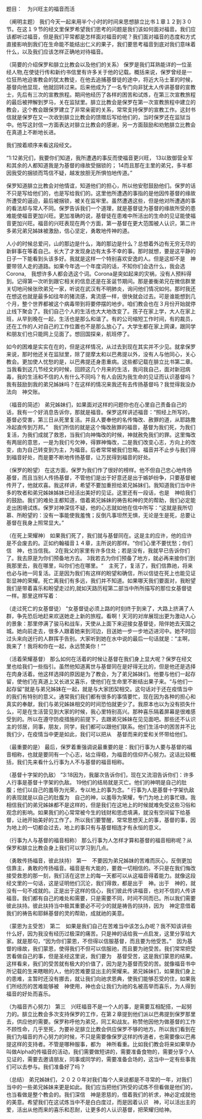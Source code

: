题目：　为兴旺主的福音而活

（阐明主题）
我们今天一起来用半个小时的时间来思想腓立比书１章１２到３０节。在这１９节的经文里保罗希望我们思考的问题是我们该如何面对福音。我们应该都听过福音，但是我们平常都是怎样面对福音的呢？我们面对福音的态度和方式直接影响到我们在生命能不能结出仁义的果子，我们要思考福音到底对我们意味着什么，以及我们应该怎样正确地对待福音。

（简要的介绍保罗和腓立比教会以及他们的关系）
保罗是我们耳熟能详的一位圣经人物,在使徒行传和新约书信里有许多关于他的记载。概括来说，保罗曾经是一位狂热地迫害教会的犹太教徒，在他去追捕基督徒的途中，将近大马士革的时候，基督向他显现，他就回转过来。后来他成为了一名专门向非犹太人传讲基督的宣教士，先后有三次的宣教旅程。期间他经历了各样的困苦和试炼，在第三次宣教旅程的最后被押解到罗马，关在监狱里。腓立比教会是保罗在第一次宣教旅程中建立的教会，这个教会跟保罗建立了非常亲密的关系，常常支持保罗的宣教工作。这封书信就是保罗在又一次收到腓立比教会的馈赠后写给他们的，当时保罗还在监狱当中。他写这封信一方面表达对腓立比教会的感谢，另一方面鼓励和劝勉腓立比教会在真道上不断地长进。

我们按着顺序来看这段经文。

“1:12弟兄们，我要你们知道，我所遭遇的事反而使福音更兴旺， 13以致御营全军和其余的人都知道我是为基督的缘故受捆锁的； 14而且那在主里的弟兄，多半都因我受的捆锁而笃信不疑，越发放胆无所惧怕地传道。”

保罗知道腓立比教会对他情谊，知道他们的担心，所以他安慰鼓励他们。保罗的话不只是写给他们的，也是写给我们的。这里他所遭遇的事指的是他因传基督的缘故所遭受的逼迫，最后被捆锁，被关在监牢里。虽然遭遇这些，但是他对所遭遇的事的看法却与常人不同。保罗告诉我们一个道理，就是基督徒为基督的缘故所受的患难能使福音更加兴旺。更加准确的说，基督徒在患难中所活出的生命的见证能使福音更加兴旺。福音的兴旺表现在两个方面，第一基督在更大范围被人认识，第二许多弟兄弟兄姊妹被激励，信心坚定，勇敢地传神的道。

人小的时候总爱问，山的那边是什么，海的那边是什么？总想着外边有无穷无尽的新鲜事在等着自己。长大了才发现身边有太多不幸的事。那时就想，要是这平静的日子一下能看到头该多好。我就是这样一个特别喜欢安逸的人。但是这却不是　神要带领人走的道路。如果今年选一个年度词的话，不知你们会选什么，我会选Corona,　我想许多人都会选这个词。Corona是突如起来的灾祸，没有人预料得到。记得第一次听到跟它相关的信息还是在圣诞节期间。那是姜衡弟兄在微信群里关切地问候张欣弟兄一家，听说在武汉有不明肺炎，询问他们情况如何。那时我还在想这也就是最多如往年的猪流感，禽流感一样，很快就会过去。可是谁能想到几个月，整个世界都被这个病毒带到将要停摆的地步。咱们教会也在３月份开始就停止线下聚会了。我们自己个人的生活也大大地改变了。孩子在家上学，大人在家上班，从早到晚在一起，生活也是那么和谐了。有的公司缩短工作时间，有的裁员，还在工作的人对自己的工作位置也不是那么放心了。大学生都在家上网课，跟同学和朋友们也只能网上见面了。想回国探亲，航班停了。

如今的困难是实实在在的，但是这样情况，从过去到现在其实并不少见。就拿保罗来说，那时他还关在监狱里，除了提摩太和以巴弗提以外，没有人与他同心，关心教会。更加使人忧愁的是，以巴弗提还身患重病。这些都记载在腓立比书第二章。当我看到这几节经文的时候，回顾这几个月来的生活，我问我自己，面对新冠病毒，我的生活和不信的人有什么不同吗？有人会因为我生命的见证而认识基督吗？我有鼓励到我的弟兄姊妹吗？在这样的情况来我还有去传扬基督吗？我觉得我没办法向　神交账。

（福音的简述）
弟兄姊妹们，如果面对这样的问题你也在心里自己责备自己的话，我有一个好消息告诉你，那就是福音。保罗这样讲述福音：“照经上所写的，基督必受害，第三日从死里复活。并且人要奉他的名传悔改、赦罪的道，从耶路撒冷起直传到万邦。”　我们所信的就是这个悔改赦罪的福音，基督为我们死，为我们复活，为我们成就了救恩，当我们向神悔改的时候，神就赦免我们的罪。这里悔改有两层的意思，一是为我们亏欠神，得罪神悔改，二是我们改变心志，方向上的改变，由为自己转变到为主，为福音。后者常常被我们忽略。福音并不止步与我们得到福音好处，而是要不断地传扬基督，让万民得到福音的好处。

（保罗的盼望）
在这方面，保罗为我们作了很好的榜样。他不但自己忠心地传扬基督，而且当别人传扬基督，不管他们是出于好意还是出于嫉妒纷争，只要基督被传开了，他就欢喜。我这样讲，希望不要加重担给弟兄姊妹们。我知道我们当中许多的牧者和弟兄姊妹姊妹已经活出美好的见证。这里还有一段话，也是　神给我们的鼓励。我们的难处主都知道，借着弟兄姊妹的祷告和神的灵的帮助，我们必定能走出困境试炼。保罗对神深信不疑，他的心志就如他在信中所写：“这就是我所切慕、所盼望的：没有一事能使我羞愧；反倒凡事坦然无惧，无论是生是死，总要让基督在我身上照常显大。”

（在死上荣耀神）
如果我们死了，我们就与基督同在。这是主的应许，他的应许是不会废去的。正如约翰福音１４章，主所说的那样。“你们心里不要忧愁；你们信　神，也当信我。 2在我父的家里有许多住处；若是没有，我就早已告诉你们了。我去原是为你们预备地方去。 3我若去为你们预备了地方，就必再来接你们到我那里去，我在哪里，叫你们也在哪里。“　主死了，复活了，我们信靠祂，将来也必与祂一同复活。正是因为我们有这样的盼望和确信，所以信徒在死上也能见证彰显神的荣耀。死亡离我们有多远，我们并不知道。如果哪天我们要面对，我盼望我们是带着喜乐和盼望走过的,就如天路历程第二部当中所所描写的那位女基督徒一样。那里这样写着：

（走过死亡的女基督徒）
“女基督徒必须上路的时刻终于到来了，大路上挤满了人群，争先恐后地赶来欢送她走上新的旅程。看啊！天河的对岸展现出更为激动人心的景象：那里停满了骏马和战车，天使从上面下来迎接女基督徒，陪伴她去天国之城。她向前走去，很多人跟着她来到河边，目送她一步一步地迈进河中。她不时回过头来向送行的人群挥手告别。大家听到她在水中说的最后一句话就是：“主啊，我来了！我将和你在一起，永远赞美你！””

（活着荣耀基督）
那么如何在活着的时候让基督在我们身上显大呢？保罗在经文里也给我们一些指引。虽然他知道离世与基督同在是好得无比的，但是他还是选择在肉身活着。他这样选择的原因是为了教会，为了弟兄姊妹们。他要与他们一起存留，使他们在真道上又长进又喜乐，使他们在生命里不断结出果子来。“与他们一起存留”就是与弟兄姊妹在一起，就是与大家团契相交。这句话对于还在疫情当中的我们有特别的意义。通常我们我们都有很多的事情要忙，现在因为各种的担心和真实的奉献，我们与弟兄姊妹相交的时间恐怕就更少了。我原本也以为没有损失什么，可是在生活营见到大家的时候，我心里特别高兴。那种喜乐隔着屏幕是很难感受到的。所以在遵守防疫措施的前提下，去跟弟兄姊妹在见见面吧。那些还不认识主的邻居，同事，朋友，同学，我们都可以跟他们联系。他们生活中的困苦并不比我们少，在疫情当中更是如此，我们可以把从　基督而来的爱和关怀带给他们。

（最重要的是）
最后，保罗着重强调说最重要的是：我们行事为人要与基督的福音相称，也就是要同有一个心志，站立得稳，为福音的信仰齐心努力。这话比较概括，我们先来看什么行事为人不与基督的福音相称。

（基督十字架的仇敌）
”3:18因为，我屡次告诉你们，现在又流泪告诉你们：许多人行事是基督十字架的仇敌。 19他们的结局就是灭亡。他们的神明是自己的肚腹；他们以自己的羞辱为光荣，专以地上的事为念。“
行事为人是基督十字架仇敌的表现就是以自己的肚腹为　自己的神，以羞辱为荣耀，专门为地上的事忙碌。我相信我们的弟兄姊妹都不是这样的，但是我们在这地上的时候就难免受这些习俗和观念的影响。如果我们的心常常被今生的钱财和思虑填满，就没有空间留下给基督，让祂开始美好的工作了。所以我们要警醒，常常思想天上的事，基督的事，因为地上的一切都会过去，地上的事只有与基督相连才有永恒的意义。

（行事为人与基督的福音相称）
那么行事为人怎样才算和基督的福音相称呢？从保罗和腓立比教会身上我们可以学习到几点。

（勇敢传扬福音，彼此扶持）
第一　不要因为弟兄姊妹的苦难而灰心，反倒更加信靠主，勇敢的传扬福音。福音是有大能的，要救一切相信的。不只是在我们悔改接受救恩的那一刻，我们活在这世上的每一天都可以从这福音得着能力。就像这段经文里的一句话，这是证明他们沉沦，我们得救，都是出于　神。出于　神的，就没有一句不成就的。正是出于这样的信心，我们彼此传讲福音，也对不信的人传讲福音。我们都有自己的难处和需要，只是需要不同，时间不同而已。所以我们需要彼此扶持。彼此扶持当中极其重要必不可少的就是祷告的扶持，因为　神定意借着我们的祷告和耶稣基督的灵的帮助，成就祂的美意。

（蒙恩为主受苦）
第二　如果是我们自己在苦难当中该怎么办呢？我不知该讲些什么好，因为我没有经历过极深的痛苦。只是神的话给我一点启发，这里分享给大家。就是那句，“因为你们蒙恩，不但得以信服基督，而且要为他受苦。”　因为基督的缘故，我们蒙恩，使得我们不但可以信服祂，而且要为祂受苦。我们常常把受苦看做自己的事，但是圣经这里说，我们要为　基督受苦，这是我们蒙恩的结果。这样看来，我们的受苦就有极大的价值了，因为是为基督而受的苦。就像福音书中所记载的生来瞎眼的人，他的苦难要显出主的荣耀来。弟兄姊妹们，如果我们身上的患难，主暂时还没有挪去，就让我们向祂求恩典，使我们能够忍受的住，如果我们所经历的苦难能够被　神使用，神也会让我们为祂的名被高举而喜乐，为人得到福音的好处而喜乐。

（为福音齐心努力）
第三　兴旺福音不是一个人的事，是需要互相配搭，一起努力的。腓立比教会多次支持保罗的工作，在第２章提到他们派以巴弗提到保罗那里去，供应他的需要。保罗称呼他为弟兄，同工和战友。称赞他因他为做基督的工作不顾性命，几乎至死，为要补足腓立比教会供应保罗不够的地方。所以我们看到在我们为福音的齐心努力的时候，不只是需要像保罗这样的传道者，也需要像以巴弗提这样的支持者。不管是哪种服事，都为　神所看重。比如我们教会将来如果举办叫做Alpha的传福音的活动，我们需要做短讲的，需要准备食物的，需要分享个人见证的，需要去邀请朋友，同事或同学的，需要准备会场的，这当中一定有些事我们可以去参与。我们准备好了吗？

（总结）
弟兄姊妹们，２０２０年对我们每个人来说都是不寻常的一年，对我们当中的一些弟兄姊妹来更是如此。我们应当把他们所受的试炼不但看做是他们的，也当看做是整个教会的。我们深信　神是恩慈的，借着我们的祈求，神必定成就他的美意。希望我们在这试炼当中不是白白度过，而是因着认识　神，可以活出主的爱，活出从他而来的喜乐和忍耐，让更多的人认识基督，把荣耀归给神。
